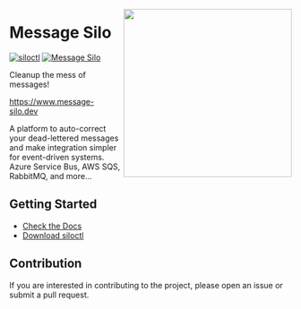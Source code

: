 <img width=300 height=300 src="https://www.message-silo.dev/assets/images/logo/logo.svg" align="right"></img>
# Message Silo

[![siloctl](https://github.com/MessageSilo/MessageSilo/actions/workflows/siloctl-build.yml/badge.svg)](https://github.com/MessageSilo/MessageSilo/actions/workflows/siloctl-build.yml)
[![Message Silo](https://github.com/MessageSilo/MessageSilo/actions/workflows/message-silo-build.yml/badge.svg)](https://github.com/MessageSilo/MessageSilo/actions/workflows/message-silo-build.yml)

Cleanup the mess of messages!

https://www.message-silo.dev

A platform to auto-correct your dead-lettered messages and make integration simpler for event-driven systems.
Azure Service Bus, AWS SQS, RabbitMQ, and more...

## Getting Started
- [Check the Docs](https://github.com/MessageSilo/MessageSilo/wiki)
- [Download siloctl](https://github.com/MessageSilo/MessageSilo/wiki/01.-Getting-Started)









## Contribution
If you are interested in contributing to the project, please open an issue or submit a pull request.
